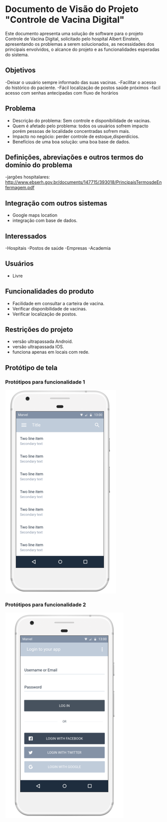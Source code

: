 # Documento de Visão do Projeto "Controle de Vacina Digital"

Este documento apresenta uma solução de software para o projeto Controle de Vacina Digital, solicitado pelo hospital Albert Einstein, 
apresentando os problemas a serem solucionados, as necessidades dos principais envolvidos, o alcance do projeto e as funcionalidades 
esperadas do sistema.

## Objetivos

-Deixar o usuário sempre informado das suas vacinas.
-Facilitar o acesso do histórico do paciente.
-Fácil localização de postos saúde próximos 
-facil acesso com senhas antecipadas com fluxo de horários

## Problema

- Descrição do problema: Sem controle e disponibilidade de vacinas.
- Quem é afetado pelo problema: todos os usuários sofrem impacto porém pessoas de localidade concentradas sofrem mais.
- Impacto no negócio: perder controle de estoque,disperdícios.
- Benefícios de uma boa solução: uma boa base de dados.

## Definições, abreviações e outros termos do domínio do problema

-jargões hospitalares: http://www.ebserh.gov.br/documents/147715/393018/PrincipaisTermosdeEnfermagem.pdf

## Integração com outros sistemas

- Google maps location
- integração com base de dados.

 
## Interessados

-Hospitais
-Postos de saúde
-Empresas
-Academia

## Usuários

- Livre

## Funcionalidades do produto

- Facilidade em consultar a  carteira de vacina.
- Verificar disponibilidade de vacinas.
- Verificar localização de postos.

## Restrições do projeto

- versão ultrapassada Android.
- versão ultrapassada IOS.
- funciona apenas em locais com rede.


## Protótipo de tela

### Protótipos para funcionalidade 1

![](prototype.PNG)


### Protótipos para funcionalidade 2

![](prototype2.PNG)



